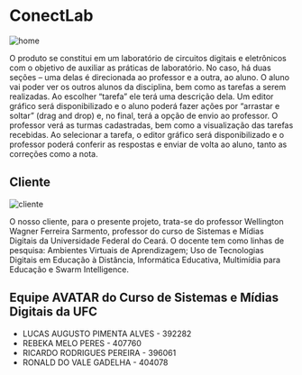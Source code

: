 # ConectLab

![home](https://user-images.githubusercontent.com/34467745/148120717-6fd8aa36-1807-43be-b66c-840df0ccd924.jpg)

O produto se constitui em um laboratório de circuitos digitais e eletrônicos com o objetivo de auxiliar as práticas de laboratório. No caso, há duas seções – uma delas é direcionada ao professor e a outra, ao aluno. O aluno vai poder ver os outros alunos da disciplina, bem como as tarefas a serem realizadas. Ao escolher “tarefa” ele terá uma descrição dela. Um editor gráfico será disponibilizado e o aluno poderá fazer ações por “arrastar e soltar” (drag and drop) e, no final, terá a opção de envio ao professor. O professor verá as turmas cadastradas, bem como a visualização das tarefas recebidas. Ao selecionar a tarefa, o editor gráfico será disponibilizado e o professor poderá conferir as respostas e enviar de volta ao aluno, tanto as correções como a nota.


## Cliente

![cliente](https://user-images.githubusercontent.com/34467745/148120773-a65f1b37-1017-45d3-8af6-46ccde3d0780.jpeg)


O nosso cliente, para o presente projeto, trata-se do professor Wellington Wagner Ferreira Sarmento, professor do curso de Sistemas e Mídias Digitais da Universidade Federal do Ceará. O docente tem como linhas de pesquisa: Ambientes Virtuais de Aprendizagem; Uso de Tecnologias Digitais em Educação à Distância, Informática Educativa, Multimídia para Educação e Swarm Intelligence.


## Equipe AVATAR do Curso de Sistemas e Mídias Digitais da UFC


* LUCAS AUGUSTO PIMENTA ALVES - 392282
* REBEKA MELO PERES - 407760
* RICARDO RODRIGUES PEREIRA - 396061
* RONALD DO VALE GADELHA - 404078












